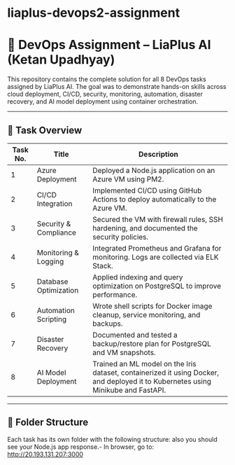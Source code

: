 # liaplus-devops2-assignment
# 🚀 DevOps Assignment – LiaPlus AI (Ketan Upadhyay)

This repository contains the complete solution for all 8 DevOps tasks assigned by LiaPlus AI. The goal was to demonstrate hands-on skills across cloud deployment, CI/CD, security, monitoring, automation, disaster recovery, and AI model deployment using container orchestration.

---

## 📌 Task Overview

| Task No. | Title | Description |
|----------|-------|-------------|
| 1 | Azure Deployment | Deployed a Node.js application on an Azure VM using PM2. |
| 2 | CI/CD Integration | Implemented CI/CD using GitHub Actions to deploy automatically to the Azure VM. |
| 3 | Security & Compliance | Secured the VM with firewall rules, SSH hardening, and documented the security policies. |
| 4 | Monitoring & Logging | Integrated Prometheus and Grafana for monitoring. Logs are collected via ELK Stack. |
| 5 | Database Optimization | Applied indexing and query optimization on PostgreSQL to improve performance. |
| 6 | Automation Scripting | Wrote shell scripts for Docker image cleanup, service monitoring, and backups. |
| 7 | Disaster Recovery | Documented and tested a backup/restore plan for PostgreSQL and VM snapshots. |
| 8 | AI Model Deployment | Trained an ML model on the Iris dataset, containerized it using Docker, and deployed it to Kubernetes using Minikube and FastAPI.

---

## 📁 Folder Structure

Each task has its own folder with the following structure:
also you should see your Node.js app response.-
 In browser, go to:  http://20.193.131.207:3000


